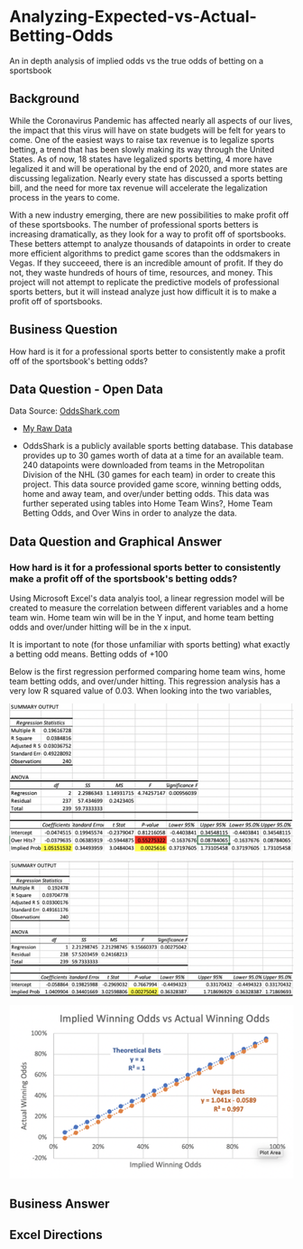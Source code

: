 # Analyzing-Expected-vs-Actual-Betting-Odds
An in depth analysis of implied odds vs the true odds of betting on a sportsbook

## Background
While the Coronavirus Pandemic has affected nearly all aspects of our lives, the impact that this virus will have on state budgets will be felt for years to come.  One of the easiest ways to raise tax revenue is to legalize sports betting, a trend that has been slowly making its way through the United States.  As of now, 18 states have legalized sports betting, 4 more have legalized it and will be operational by the end of 2020, and more states are discussing legalization.  Nearly every state has discussed a sports betting bill, and the need for more tax revenue will accelerate the legalization process in the years to come.

With a new industry emerging, there are new possibilities to make profit off of these sportsbooks.  The number of professional sports betters is increasing dramatically, as they look for a way to profit off of sportsbooks.  These betters attempt to analyze thousands of datapoints in order to create more efficient algorithms to predict game scores than the oddsmakers in Vegas.  If they succeeed, there is an incredible amount of profit.  If they do not, they waste hundreds of hours of time, resources, and money.  This project will not attempt to replicate the predictive models of professional sports betters, but it will instead analyze just how difficult it is to make a profit off of sportsbooks.

## Business Question
How hard is it for a professional sports better to consistently make a profit off of the sportsbook's betting odds?


## Data Question - Open Data
Data Source: [OddsShark.com](https://www.oddsshark.com/nhl/database)
- [My Raw Data](https://github.com/AdamShmanske/Analyzing-Expected-vs-Actual-Betting-Odds/blob/master/NHL%20Sports%20Betting%20Analysis%20and%20Excel%20Instructions.xlsx)

- OddsShark is a publicly available sports betting database.  This database provides up to 30 games worth of data at a time for an available team.  240 datapoints were downloaded from teams in the Metropolitan Division of the NHL (30 games for each team) in order to create this project.  This data source provided game score, winning betting odds, home and away team, and over/under betting odds.  This data was further seperated using tables into Home Team Wins?, Home Team Betting Odds, and Over Wins in order to analyze the data.



## Data Question and Graphical Answer
### How hard is it for a professional sports better to consistently make a profit off of the sportsbook's betting odds?

Using Microsoft Excel's data analyis tool, a linear regression model will be created to measure the correlation between different variables and a home team win.  Home team win will be in the Y input, and home team betting odds and over/under hitting will be in the x input.

It is important to note (for those unfamiliar with sports betting) what exactly a betting odd means.  Betting odds of +100 

Below is the first regression performed comparing home team wins, home team betting odds, and over/under hitting.  This regression analysis has a very low R squared value of 0.03.  When looking into the two variables,

![alt text](https://github.com/AdamShmanske/Analyzing-Expected-vs-Actual-Betting-Odds/blob/master/Regression%201.png)



![alt text](https://github.com/AdamShmanske/Analyzing-Expected-vs-Actual-Betting-Odds/blob/master/Regression%202.png)


![alt text](https://github.com/AdamShmanske/Analyzing-Expected-vs-Actual-Betting-Odds/blob/master/IP%20vs%20Actual%20Odds%20Graph.png)

## Business Answer



## Excel Directions
